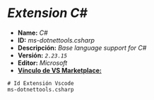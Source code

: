 <!-- Autor: Daniel Benjamin Perez Morales -->
<!-- GitHub: https://github.com/DanielBenjaminPerezMoralesDev13 -->
<!-- Gitlab: https://gitlab.com/DanielBenjaminPerezMoralesDev13 -->
<!-- Correo electrónico: danielperezdev@proton.me -->

# ***Extension C#***

- **Name:** *C#*
- **ID:** *ms-dotnettools.csharp*
- **Descripción:** *Base language support for C#*
- **Versión:** *`2.23.15`*
- **Editor:** *Microsoft*
- **[Vínculo de VS Marketplace:](https://marketplace.visualstudio.com/items?itemName=ms-dotnettools.csharp "https://marketplace.visualstudio.com/items?itemName=ms-dotnettools.csharp")**

```plaintext
# Id Extensión Vscode
ms-dotnettools.csharp
```
